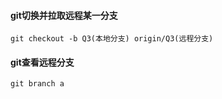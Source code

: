 #### git切换并拉取远程某一分支
```
git checkout -b Q3(本地分支) origin/Q3(远程分支)
```

#### git查看远程分支
```
git branch a
```